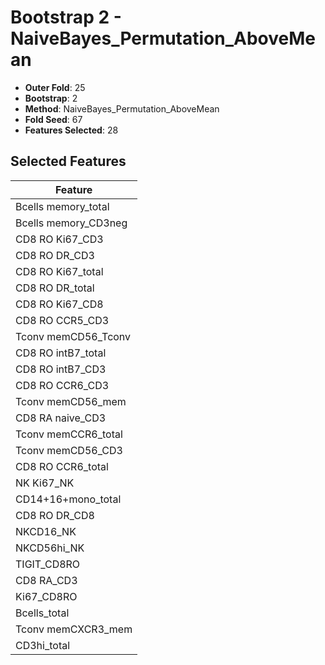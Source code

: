 # Bootstrap 2 - NaiveBayes_Permutation_AboveMean

- **Outer Fold**: 25
- **Bootstrap**: 2
- **Method**: NaiveBayes_Permutation_AboveMean
- **Fold Seed**: 67
- **Features Selected**: 28

## Selected Features

| Feature |
|---------|
| Bcells memory_total |
| Bcells memory_CD3neg |
| CD8  RO Ki67_CD3 |
| CD8 RO DR_CD3 |
| CD8 RO Ki67_total |
| CD8 RO DR_total |
| CD8 RO Ki67_CD8 |
| CD8 RO CCR5_CD3 |
| Tconv memCD56_Tconv |
| CD8 RO intB7_total |
| CD8 RO intB7_CD3 |
| CD8 RO CCR6_CD3 |
| Tconv memCD56_mem |
| CD8 RA naive_CD3 |
| Tconv memCCR6_total |
| Tconv memCD56_CD3 |
| CD8 RO CCR6_total |
| NK Ki67_NK |
| CD14+16+mono_total |
| CD8 RO DR_CD8 |
| NKCD16_NK |
| NKCD56hi_NK |
| TIGIT_CD8RO |
| CD8 RA_CD3 |
| Ki67_CD8RO |
| Bcells_total |
| Tconv memCXCR3_mem |
| CD3hi_total |

